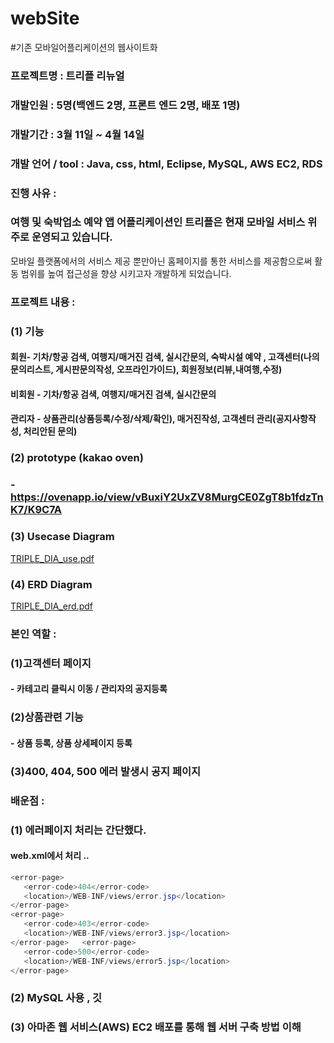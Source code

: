 # webSite
#기존 모바일어플리케이션의 웹사이트화  
  
### 프로젝트명 : 트리플 리뉴얼  
### 개발인원 : 5명(백엔드 2명, 프론트 엔드 2명, 배포 1명)  
### 개발기간 : 3월 11일 ~ 4월 14일  
### 개발 언어 / tool : Java, css, html, Eclipse, MySQL, AWS EC2, RDS  
### 진행 사유 :   
### 여행 및 숙박업소 예약 앱 어플리케이션인 트리플은 현재 모바일 서비스 위주로 운영되고 있습니다. 
모바일 플랫폼에서의 서비스 제공 뿐만아닌 홈페이지를 통한 서비스를 제공함으로써 활동 범위를 높여 접근성을 향상 시키고자 개발하게 되었습니다. 
### 프로젝트 내용 :   
### (1) 기능   
#### 회원- 기차/항공 검색, 여행지/매거진 검색, 실시간문의, 숙박시설 예약 , 고객센터(나의 문의리스트, 게시판문의작성, 오프라인가이드), 회원정보(리뷰,내여행,수정)  
#### 비회원 - 기차/항공 검색, 여행지/매거진 검색, 실시간문의  
#### 관리자 - 상품관리(상품등록/수정/삭제/확인), 매거진작성, 고객센터 관리(공지사항작성, 처리안된 문의)  
### (2) prototype (kakao oven)
### - https://ovenapp.io/view/vBuxiY2UxZV8MurgCE0ZgT8b1fdzTnK7/K9C7A
### (3) Usecase Diagram  
[TRIPLE_DIA_use.pdf](https://github.com/kimtaeyeon10/webSite/files/8852381/TRIPLE_DIA_use.pdf)
  
### (4) ERD Diagram  
[TRIPLE_DIA_erd.pdf](https://github.com/kimtaeyeon10/webSite/files/8852383/TRIPLE_DIA_erd.pdf)  
  
### 본인 역할 :  
### (1)고객센터 페이지  
#### - 카테고리 클릭시 이동 / 관리자의 공지등록  
  
### (2)상품관련 기능  
#### - 상품 등록, 상품 상세페이지 등록  
  
### (3)400, 404, 500 에러 발생시 공지 페이지
  
### 배운점 :   
### (1) 에러페이지 처리는 간단했다.  
#### web.xml에서 <error-page>처리 ..   
```java
<error-page>  
   <error-code>404</error-code>  
   <location>/WEB-INF/views/error.jsp</location>  
</error-page>  
<error-page>  
   <error-code>403</error-code>  
   <location>/WEB-INF/views/error3.jsp</location>  
</error-page>   <error-page>  
   <error-code>500</error-code>  
   <location>/WEB-INF/views/error5.jsp</location>  
</error-page>  
```
### (2) MySQL 사용 , 깃  
  
### (3) 아마존 웹 서비스(AWS) EC2 배포를 통해 웹 서버 구축 방법 이해  
